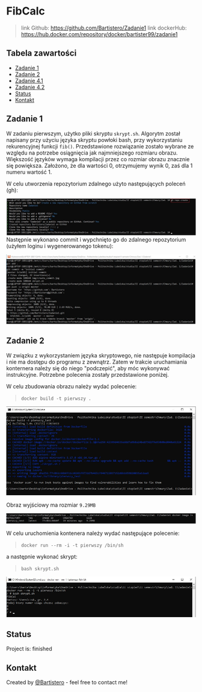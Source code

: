 # FibCalc 
>link Github: https://github.com/Bartistero/Zadanie1
>link dockerHub: https://hub.docker.com/repository/docker/bartister99/zadanie1

## Tabela zawartości
* [Zadanie 1 ](#Zadanie-1)
* [Zadanie 2](#Zadanie-2)
* [Zadanie 4.1](#zadanie-4.1)
* [Zadanie 4.2](#zadanie-4.2)
* [Status](#status)
* [Kontakt](#contact)

## Zadanie 1
W zadaniu pierwszym, użytko pliki skryptu `skrypt.sh`. Algorytm został napisany przy użyciu języka skryptu powłoki bash, przy wykorzystaniu rekurencyjnej funkcji `fib()`. Przedstawione rozwiązanie zostało wybrane ze względu na potrzebe osiągnięcia jak najmniejszego rozmiaru obrazu. Większość języków wymaga kompilacji przez co rozmiar obrazu znacznie się powiększa. Założono, że dla wartości 0, otrzymujemy wynik 0, zaś dla 1 numeru wartość 1. 

W celu utworzenia repozytorium zdalnego użyto następujących poleceń (gh): 

![present screenshot](./img/create_repo.jpg)
Następnie wykonano commit i wypchnięto go do zdalnego repozytorium (użyłem loginu i wygenerowanego tokenu): 


![present screenshot](./img/push_repo.jpg)
## Zadanie 2
W związku z wykorzystaniem języka skryptowego, nie następuje kompilacja i nie ma dostępu do programu z zewnątrz. Zatem w trakcie uruchamiania konternera należy się do niego "podczepić", aby móc wykonywać instrukcyjne. Potrzebne polecenia zostały przedstawione poniżej. 

W celu zbudowania obrazu należy wydać polecenie: 
> `docker build -t pierwszy .`

![present screenshot](./img/second_build.jpg)

Obraz wyjściowy ma rozmiar `9.29MB`

![present screenshot](./img/size.jpg)

W celu uruchomienia kontenera należy wydać następujące polecenie: 
> `docker run --rm -i -t pierwszy /bin/sh`

a następnie wykonać skrypt: 
> `bash skrypt.sh`

![present screenshot](./img/execute_script.jpg)


## Status
Project is: finished

## Kontakt
Created by [@Bartistero](https://github.com/Bartistero/) - feel free to contact me!
